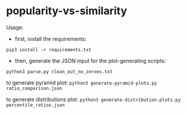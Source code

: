 # popularity-vs-similarity

Usage:

- first, install the requirements:

`pip3 install -r requirements.txt`

- then, generate the JSON input for the plot-generating scripts:

`python3 parse.py clean_out_no_zeroes.txt`

to generate pyramid plot:
`python3 generate-pyramid-plots.py ratio_comparison.json`

to generate distributions plot:
`python3 generate-distribution-plots.py percentile_ratios.json`

